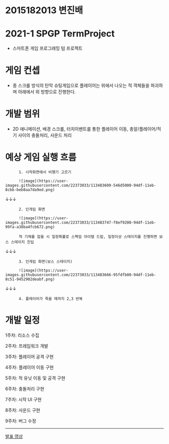 # 2015182013 변진배
# 2021-1 SPGP TermProject
- 스마트폰 게임 프로그래밍 텀 프로젝트

# 게임 컨셉
- 종 스크롤 방식의 탄막 슈팅게임으로 플레이어는 위에서 나오는 적 객체들을 파괴하며 아래에서 위 방향으로 진행한다.

# 개발 범위
- 2D 애니메이션, 배경 스크롤, 터치이벤트를 통한 플레이어 이동, 총알/플레이어/적기 사이의 충돌처리, 사운드 처리 
  


# 예상 게임 실행 흐름
          1. 시작화면에서 비행기 고르기

          ![image](https://user-images.githubusercontent.com/22373033/113483609-546d5000-94df-11eb-8cbb-beb8aa7da9ed.png)


   ↓↓↓


          2. 인게임 화면

          ![image](https://user-images.githubusercontent.com/22373033/113483747-f8ef9200-94df-11eb-99fa-a38ba4fcb672.png)

          적 기체를 잡을 시 일정확률로 스펙업 아이템 드랍, 일정이상 스테이지를 진행하면 보스 스테이지 진입


   ↓↓↓


          3. 인게임 화면(보스 스테이지)

          ![image](https://user-images.githubusercontent.com/22373033/113483666-95fdfb00-94df-11eb-8c51-9452902deabf.png)


   ↓↓↓


          4. 플레이어가 죽을 때까지 2,3 반복


# 개발 일정
1주차: 리소스 수집

2주차: 프레임워크 개발

3주차: 플레이어 공격 구현

4주차: 플레이어 이동 구현

5주차: 적 유닛 이동 및 공격 구현

6주차: 충돌처리 구현

7주차: 시작 UI 구현

8주차: 사운드 구현

9주차: 버그 수정

---------------------------------------------------------------------------------------------------------------
[발표 영상](https://www.youtube.com/watch?v=q3mua0177DU "2021-1 SPGP TermProject")










